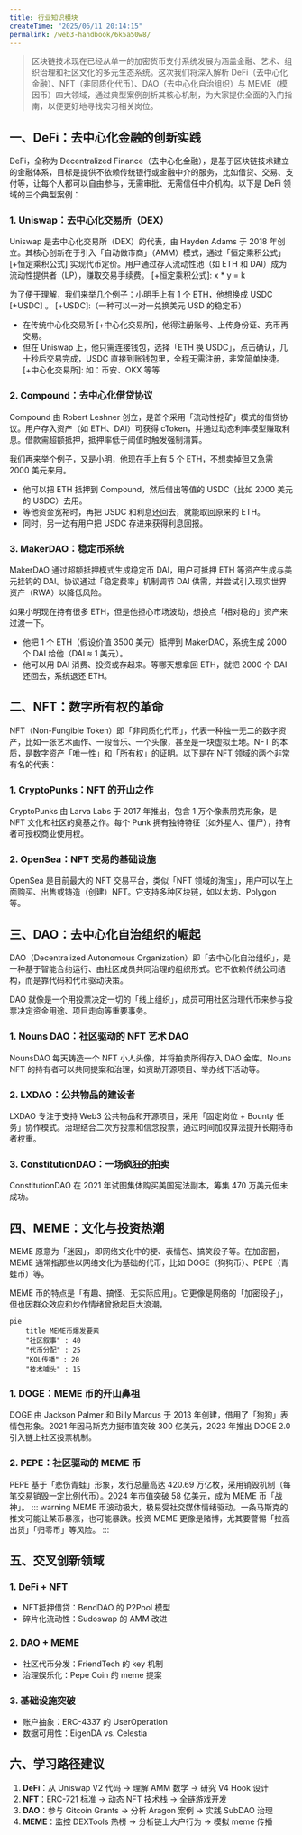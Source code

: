 ```yaml
---
title: 行业知识模块
createTime: "2025/06/11 20:14:15"
permalink: /web3-handbook/6k5a50w8/
---
```


> 区块链技术现在已经从单一的加密货币支付系统发展为涵盖金融、艺术、组织治理和社区文化的多元生态系统。这次我们将深入解析 DeFi（去中心化金融）、NFT（非同质化代币）、DAO（去中心化自治组织）与 MEME（模因币）四大领域，通过典型案例剖析其核心机制，为大家提供全面的入门指南，以便更好地寻找实习相关岗位。

## 一、DeFi：去中心化金融的创新实践

DeFi，全称为 Decentralized Finance（去中心化金融），是基于区块链技术建立的金融体系，目标是提供不依赖传统银行或金融中介的服务，比如借贷、交易、支付等，让每个人都可以自由参与，无需审批、无需信任中介机构。以下是 DeFi 领域的三个典型案例：

### 1. Uniswap：去中心化交易所（DEX）

Uniswap 是去中心化交易所（DEX）的代表，由 Hayden Adams 于 2018 年创立。其核心创新在于引入「自动做市商」（AMM）模式，通过「恒定乘积公式」[+恒定乘积公式] 实现代币定价。用户通过存入流动性池（如 ETH 和 DAI）成为流动性提供者（LP），赚取交易手续费。
[+恒定乘积公式]: x * y = k

为了便于理解，我们来举几个例子：小明手上有 1 个 ETH，他想换成 USDC [+USDC] 。
[+USDC]:（一种可以一对一兑换美元 USD 的稳定币）

- 在传统中心化交易所 [+中心化交易所]，他得注册账号、上传身份证、充币再交易。
- 但在 Uniswap 上，他只需连接钱包，选择「ETH 换 USDC」，点击确认，几十秒后交易完成，USDC 直接到账钱包里，全程无需注册，非常简单快捷。
[+中心化交易所]: 如：币安、OKX 等等

### 2. Compound：去中心化借贷协议

Compound 由 Robert Leshner 创立，是首个采用「流动性挖矿」模式的借贷协议。用户存入资产（如 ETH、DAI）可获得 cToken，并通过动态利率模型赚取利息。借款需超额抵押，抵押率低于阈值时触发强制清算。

我们再来举个例子，又是小明，他现在手上有 5 个 ETH，不想卖掉但又急需 2000 美元来用。

- 他可以把 ETH 抵押到 Compound，然后借出等值的 USDC（比如 2000 美元的 USDC）去用。
- 等他资金宽裕时，再把 USDC 和利息还回去，就能取回原来的 ETH。
- 同时，另一边有用户把 USDC 存进来获得利息回报。

### 3. MakerDAO：稳定币系统

MakerDAO 通过超额抵押模式生成稳定币 DAI，用户可抵押 ETH 等资产生成与美元挂钩的 DAI。协议通过「稳定费率」机制调节 DAI 供需，并尝试引入现实世界资产（RWA）以降低风险。

如果小明现在持有很多 ETH，但是他担心市场波动，想换点「相对稳的」资产来过渡一下。

- 他把 1 个 ETH（假设价值 3500 美元）抵押到 MakerDAO，系统生成 2000 个 DAI 给他（DAI ≈ 1 美元）。
- 他可以用 DAI 消费、投资或存起来。等哪天想拿回 ETH，就把 2000 个 DAI 还回去，系统退还 ETH。


## 二、NFT：数字所有权的革命

NFT（Non-Fungible Token）即「非同质化代币」，代表一种独一无二的数字资产，比如一张艺术画作、一段音乐、一个头像，甚至是一块虚拟土地。NFT 的本质，是数字资产「唯一性」和「所有权」的证明。以下是在 NFT 领域的两个非常有名的代表：

### 1. CryptoPunks：NFT 的开山之作

CryptoPunks 由 Larva Labs 于 2017 年推出，包含 1 万个像素朋克形象，是 NFT 文化和社区的奠基之作。每个 Punk 拥有独特特征（如外星人、僵尸），持有者可授权商业使用权。

### 2. OpenSea：NFT 交易的基础设施

OpenSea 是目前最大的 NFT 交易平台，类似「NFT 领域的淘宝」，用户可以在上面购买、出售或铸造（创建）NFT。它支持多种区块链，如以太坊、Polygon 等。


## 三、DAO：去中心化自治组织的崛起

DAO（Decentralized Autonomous Organization）即「去中心化自治组织」，是一种基于智能合约运行、由社区成员共同治理的组织形式。它不依赖传统公司结构，而是靠代码和代币驱动决策。

DAO 就像是一个用投票决定一切的「线上组织」，成员可用社区治理代币来参与投票决定资金用途、项目走向等重要事务。

### 1. Nouns DAO：社区驱动的 NFT 艺术 DAO

NounsDAO 每天铸造一个 NFT 小人头像，并将拍卖所得存入 DAO 金库。Nouns NFT 的持有者可以共同提案和治理，如资助开源项目、举办线下活动等。

### 2. LXDAO：公共物品的建设者

LXDAO 专注于支持 Web3 公共物品和开源项目，采用「固定岗位 + Bounty 任务」协作模式。治理结合二次方投票和信念投票，通过时间加权算法提升长期持币者权重。

### 3. ConstitutionDAO：一场疯狂的拍卖

ConstitutionDAO 在 2021 年试图集体购买美国宪法副本，筹集 470 万美元但未成功。


## 四、MEME：文化与投资热潮

MEME 原意为「迷因」，即网络文化中的梗、表情包、搞笑段子等。在加密圈，MEME 通常指那些以网络文化为基础的代币，比如 DOGE（狗狗币）、PEPE（青蛙币）等。

MEME 币的特点是「有趣、搞怪、无实际应用」。它更像是网络的「加密段子」，但也因群众效应和炒作情绪曾掀起巨大浪潮。

```mermaid
pie
    title MEME币爆发要素
    "社区叙事" : 40
    "代币分配" : 25
    "KOL传播" : 20
    "技术噱头" : 15
```

### 1. DOGE：MEME 币的开山鼻祖

DOGE 由 Jackson Palmer 和 Billy Marcus 于 2013 年创建，借用了「狗狗」表情包形象。2021 年因马斯克力挺市值突破 300 亿美元，2023 年推出 DOGE 2.0 引入链上社区投票机制。

### 2. PEPE：社区驱动的 MEME 币

PEPE 基于「悲伤青蛙」形象，发行总量高达 420.69 万亿枚，采用销毁机制（每笔交易销毁一定比例代币）。2024 年市值突破 58 亿美元，成为 MEME 币「战神」。
::: warning
MEME 币波动极大，极易受社交媒体情绪驱动。一条马斯克的推文可能让某币暴涨，也可能暴跌。投资 MEME 更像是赌博，尤其要警惕「拉高出货」「归零币」等风险。
:::
## 五、交叉创新领域

### 1. DeFi + NFT

- NFT抵押借贷：BendDAO 的 P2Pool 模型
- 碎片化流动性：Sudoswap 的 AMM 改进

### 2. DAO + MEME

- 社区代币分发：FriendTech 的 key 机制
- 治理娱乐化：Pepe Coin 的 meme 提案

### 3. 基础设施突破

- 账户抽象：ERC-4337 的 UserOperation
- 数据可用性：EigenDA vs. Celestia


## 六、学习路径建议

1. **DeFi**：从 Uniswap V2 代码 → 理解 AMM 数学 → 研究 V4 Hook 设计
2. **NFT**：ERC-721 标准 → 动态 NFT 技术栈 → 全链游戏开发
3. **DAO**：参与 Gitcoin Grants → 分析 Aragon 案例 → 实践 SubDAO 治理
4. **MEME**：监控 DEXTools 热榜 → 分析链上大户行为 → 模拟 meme 传播

